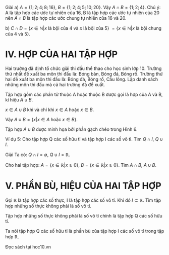 Giải
a) $A = \{1; 2; 4; 8; 16\}$, $B = \{1; 2; 4; 5; 10; 20\}$. Vậy $A \cap B = \{1; 2; 4\}$.
Chú ý: A là tập hợp các ước tự nhiên của 16, B là tập hợp các ước tự nhiên của 20 nên $A \cap B$ là tập hợp các ước chung tự nhiên của 16 và 20.

b) $C \cap D = \{x \in \mathbb{N} | x \text{ là bội của 4 và } x \text{ là bội của 5}\}$
         $= \{x \in \mathbb{N} | x \text{ là bội chung của 4 và 5}\}$.

# IV. HỢP CỦA HAI TẬP HỢP

Hai trường đã định tổ chức giải thi đấu thể thao cho học sinh lớp 10. Trường thứ nhất đề xuất ba môn thi đấu là: Bóng bàn, Bóng đá, Bóng rổ. Trường thứ hai đề xuất ba môn thi đấu là: Bóng đá, Bóng rổ, Cầu lông. Lập danh sách những môn thi đấu mà cả hai trường đã đề xuất.

Tập hợp gồm các phần tử thuộc A hoặc thuộc B được gọi là hợp của A và B, kí hiệu $A \cup B$.

$x \in A \cup B$ khi và chỉ khi $x \in A$ hoặc $x \in B$.

Vậy $A \cup B = \{x | x \in A \text{ hoặc } x \in B\}$.

Tập hợp $A \cup B$ được minh họa bởi phần gạch chéo trong Hình 6.

Ví dụ 5: Cho tập hợp Q các số hữu tỉ và tập hợp I các số vô tỉ. Tìm $Q \cap I$, $Q \cup I$.

Giải
Ta có: $Q \cap I = \emptyset$, $Q \cup I = \mathbb{R}$.

Cho hai tập hợp:
$A = \{x \in \mathbb{R} | x \geq 0\}$,
$B = \{x \in \mathbb{R} | x \geq 0\}$.
Tìm $A \cap B$, $A \cup B$.

# V. PHẦN BÙ, HIỆU CỦA HAI TẬP HỢP

Gọi $\mathbb{R}$ là tập hợp các số thực, I là tập hợp các số vô tỉ. Khi đó $I \subset \mathbb{R}$.
Tìm tập hợp những số thực không phải là số vô tỉ.

Tập hợp những số thực không phải là số vô tỉ chính là tập hợp Q các số hữu tỉ.

Ta nói tập hợp Q các số hữu tỉ là phần bù của tập hợp I các số vô tỉ trong tập hợp $\mathbb{R}$.

Đọc sách tại hoc10.vn